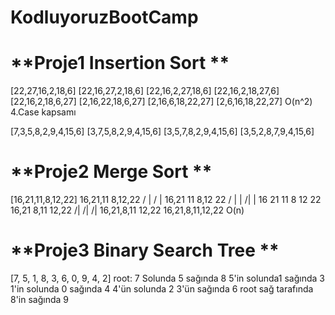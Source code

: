 # KodluyoruzBootCamp
# **Proje1 Insertion Sort **
[22,27,16,2,18,6]
[22,16,27,2,18,6]
[22,16,2,27,18,6]
[22,16,2,18,27,6]
[22,16,2,18,6,27]
[2,16,22,18,6,27]
[2,16,6,18,22,27]
[2,6,16,18,22,27] 
O(n^2)
4.Case kapsamı

[7,3,5,8,2,9,4,15,6]
[3,7,5,8,2,9,4,15,6]
[3,5,7,8,2,9,4,15,6]
[3,5,2,8,7,9,4,15,6]

# **Proje2 Merge Sort ** 
[16,21,11,8,12,22]
  16,21,11  8,12,22
    / |       / |
16,21 11  8,12  22
 / |  |    /|     |
 16 21 11 8 12 22
 16,21 8,11 12,22
 /|     /|  /|
 16,21,8,11 12,22
 16,21,8,11,12,22
 O(n)
 
 # **Proje3 Binary Search Tree ** 
 [7, 5, 1, 8, 3, 6, 0, 9, 4, 2]
 root: 7 Solunda 5 sağında 8
 5'in solunda1 sağında 3
 1'in solunda 0 sağında 4
 4'ün solunda 2 
 3'ün sağında 6
 root sağ tarafında 8'in sağında 9
